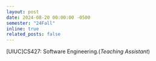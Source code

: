 ```yaml
---
layout: post
date: 2024-08-20 00:00:00 -0500
semester: "24Fall"
inline: true
related_posts: false
---
```


[UIUC]CS427: Software Engineering.(*Teaching Assistant*)
